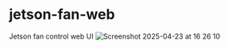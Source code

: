 # jetson-fan-web
Jetson fan control web UI
![Screenshot 2025-04-23 at 16 26 10](https://github.com/user-attachments/assets/3058ca5f-5254-4ba9-a397-7e1d704695db)
